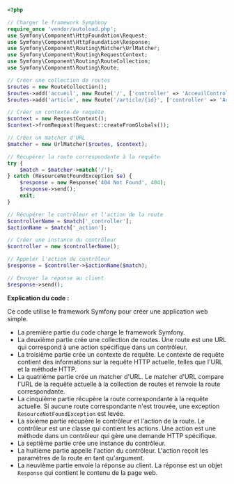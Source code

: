 ```php
<?php

// Charger le framework Symphony
require_once 'vendor/autoload.php';
use Symfony\Component\HttpFoundation\Request;
use Symfony\Component\HttpFoundation\Response;
use Symfony\Component\Routing\Matcher\UrlMatcher;
use Symfony\Component\Routing\RequestContext;
use Symfony\Component\Routing\RouteCollection;
use Symfony\Component\Routing\Route;

// Créer une collection de routes
$routes = new RouteCollection();
$routes->add('accueil', new Route('/', ['controller' => 'AcceuilController', 'action' => 'index']));
$routes->add('article', new Route('/article/{id}', ['controller' => 'ArticleController', 'action' => 'show']));

// Créer un contexte de requête
$context = new RequestContext();
$context->fromRequest(Request::createFromGlobals());

// Créer un matcher d'URL
$matcher = new UrlMatcher($routes, $context);

// Récupérer la route correspondante à la requête
try {
    $match = $matcher->match('/');
} catch (ResourceNotFoundException $e) {
    $response = new Response('404 Not Found', 404);
    $response->send();
    exit;
}

// Récupérer le contrôleur et l'action de la route
$controllerName = $match['_controller'];
$actionName = $match['_action'];

// Créer une instance du contrôleur
$controller = new $controllerName();

// Appeler l'action du contrôleur
$response = $controller->$actionName($match);

// Envoyer la réponse au client
$response->send();
```

**Explication du code :**

Ce code utilise le framework Symfony pour créer une application web simple.

* La première partie du code charge le framework Symfony.
* La deuxième partie crée une collection de routes. Une route est une URL qui correspond à une action spécifique dans un contrôleur.
* La troisième partie crée un contexte de requête. Le contexte de requête contient des informations sur la requête HTTP actuelle, telles que l'URL et la méthode HTTP.
* La quatrième partie crée un matcher d'URL. Le matcher d'URL compare l'URL de la requête actuelle à la collection de routes et renvoie la route correspondante.
* La cinquième partie récupère la route correspondante à la requête actuelle. Si aucune route correspondante n'est trouvée, une exception `ResourceNotFoundException` est levée.
* La sixième partie récupère le contrôleur et l'action de la route. Le contrôleur est une classe qui contient les actions. Une action est une méthode dans un contrôleur qui gère une demande HTTP spécifique.
* La septième partie crée une instance du contrôleur.
* La huitième partie appelle l'action du contrôleur. L'action reçoit les paramètres de la route en tant qu'argument.
* La neuvième partie envoie la réponse au client. La réponse est un objet `Response` qui contient le contenu de la page web.